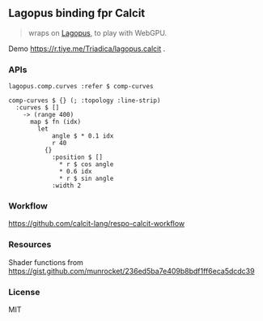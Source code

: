 ## Lagopus binding fpr Calcit

> wraps on [Lagopus](https://github.com/Triadica/lagopus), to play with WebGPU.

Demo https://r.tiye.me/Triadica/lagopus.calcit .

### APIs

```cirru
lagopus.comp.curves :refer $ comp-curves

comp-curves $ {} (; :topology :line-strip)
  :curves $ []
    -> (range 400)
      map $ fn (idx)
        let
            angle $ * 0.1 idx
            r 40
          {}
            :position $ []
              * r $ cos angle
              * 0.6 idx
              * r $ sin angle
            :width 2
```

### Workflow

https://github.com/calcit-lang/respo-calcit-workflow

### Resources

Shader functions from https://gist.github.com/munrocket/236ed5ba7e409b8bdf1ff6eca5dcdc39

### License

MIT
